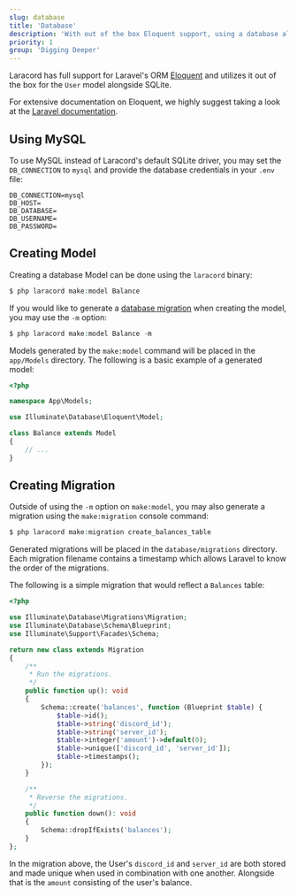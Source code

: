 ```yaml
---
slug: database
title: 'Database'
description: 'With out of the box Eloquent support, using a database alongside your Discord bot has never been easier.'
priority: 1
group: 'Digging Deeper'
---
```


Laracord has full support for Laravel's ORM [Eloquent](https://laravel.com/docs/10.x/eloquent) and utilizes it out of the box for the `User` model alongside SQLite.

For extensive documentation on Eloquent, we highly suggest taking a look at the [Laravel documentation](https://laravel.com/docs/10.x/eloquent).

## Using MySQL

To use MySQL instead of Laracord's default SQLite driver, you may set the `DB_CONNECTION` to `mysql` and provide the database credentials in your `.env` file:

```env
DB_CONNECTION=mysql
DB_HOST=
DB_DATABASE=
DB_USERNAME=
DB_PASSWORD=
```

## Creating Model

Creating a database Model can be done using the `laracord` binary:

```php
$ php laracord make:model Balance
```

If you would like to generate a [database migration](https://laravel.com/docs/10.x/migrations) when creating the model, you may use the `-m` option:

```php
$ php laracord make:model Balance -m
```

Models generated by the `make:model` command will be placed in the `app/Models` directory. The following is a basic example of a generated model:

```php
<?php

namespace App\Models;

use Illuminate\Database\Eloquent\Model;

class Balance extends Model
{
    // ...
}
```

## Creating Migration

Outside of using the `-m` option on `make:model`, you may also generate a migration using the `make:migration` console command:

```php
$ php laracord make:migration create_balances_table
```

Generated migrations will be placed in the `database/migrations` directory. Each migration filename contains a timestamp which allows Laravel to know the order of the migrations.

The following is a simple migration that would reflect a `Balances` table:

```php
<?php

use Illuminate\Database\Migrations\Migration;
use Illuminate\Database\Schema\Blueprint;
use Illuminate\Support\Facades\Schema;

return new class extends Migration
{
    /**
     * Run the migrations.
     */
    public function up(): void
    {
        Schema::create('balances', function (Blueprint $table) {
            $table->id();
            $table->string('discord_id');
            $table->string('server_id');
            $table->integer('amount')->default(0);
            $table->unique(['discord_id', 'server_id']);
            $table->timestamps();
        });
    }

    /**
     * Reverse the migrations.
     */
    public function down(): void
    {
        Schema::dropIfExists('balances');
    }
};
```

In the migration above, the User's `discord_id` and `server_id` are both stored and made unique when used in combination with one another. Alongside that is the `amount` consisting of the user's balance.

